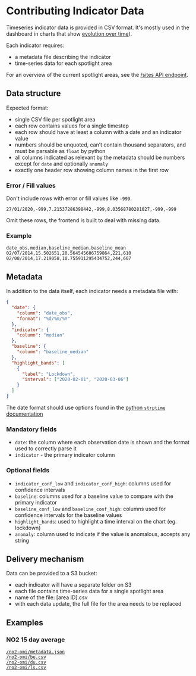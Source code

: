 # Contributing Indicator Data
Timeseries indicator data is provided in CSV format. It's mostly used in the dashboard in charts that show [evolution over time](./data-usage.md)).

Each indicator requires:

- a metadata file describing the indicator
- time-series data for each spotlight area

For an overview of the current spotlight areas, see the [/sites API endpoint](https://8ib71h0627.execute-api.us-east-1.amazonaws.com/v1/sites).

## Data structure
Expected format:

- single CSV file per spotlight area
- each row contains values for a single timestep
- each row should have at least a column with a date and an indicator value
- numbers should be unquoted, can’t contain thousand separators, and must be parsable as `float` by python
- all columns indicated as relevant by the metadata should be numbers except for `date` and optionally `anomaly`
- exactly one header row showing column names in the first row

### Error / Fill values
Don't include rows with error or fill values like `-999`.

```
27/01/2020,-999,7.21537286398442,-999,8.03568780281027,-999,-999
```

Omit these rows, the frontend is built to deal with missing data.

### Example

``` csv
date_obs,median,baseline_median,baseline_mean
02/07/2014,15.502651,20.564545686759864,221,610
02/08/2014,17.219058,10.755911295434752,244,607
```

## Metadata
In addition to the data itself, each indicator needs a metadata file with:

``` json
{
  "date": {
    "column": "date_obs",
    "format": "%d/%m/%Y"
  },
  "indicator": {
    "column": "median"
  },
  "baseline": {
    "column": "baseline_median"
  },
  "highlight_bands": [
    {
      "label": "Lockdown",
      "interval": ["2020-02-01", "2020-03-06"]
    }
  ]
}
```

The date format should use options found in the [python `strptime` documentation](https://docs.python.org/3.7/library/datetime.html#strftime-and-strptime-behavior)

### Mandatory fields

- `date`: the column where each observation date is shown and the format used to correctly parse it
- `indicator` - the primary indicator column

### Optional fields

- `indicator_conf_low` and `indicator_conf_high`: columns used for confidence intervals
- `baseline`: columns used for a baseline value to compare with the primary indicator
- `baseline_conf_low` and `baseline_conf_high`: columns used for confidence intervals for the baseline values
- `highlight_bands`: used to highlight a time interval on the chart (eg. lockdown)
- `anomaly`: column used to indicate if the value is anomalous, accepts any string

## Delivery mechanism
Data can be provided to a S3 bucket:

- each indicator will have a separate folder on S3
- each file contains time-series data for a single spotlight area
- name of the file: [area ID].csv
- with each data update, the full file for the area needs to be replaced

## Examples

### NO2 15 day average

[`/no2-omi/metadata.json`](https://covid-eo-example.s3.amazonaws.com/no2-omi/metadata.json)  
[`/no2-omi/be.csv`](https://covid-eo-example.s3.amazonaws.com/no2-omi/be.csv)  
[`/no2-omi/du.csv`](https://covid-eo-example.s3.amazonaws.com/no2-omi/du.csv)  
[`/no2-omi/ls.csv`](https://covid-eo-example.s3.amazonaws.com/no2-omi/ls.csv)
